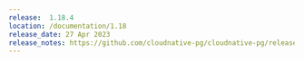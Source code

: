 ```yaml
---
release:  1.18.4
location: /documentation/1.18
release_date: 27 Apr 2023
release_notes: https://github.com/cloudnative-pg/cloudnative-pg/releases/tag/v1.18.4
---
```


